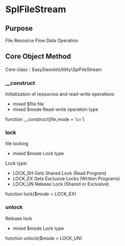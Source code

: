 # SplFileStream

## Purpose
File Resource Flow Data Operation

## Core Object Method

Core class：EasySwoole\Utility\SplFileStream

### __construct

Initialization of resources and read-write operations

* mixed     $file       file
* mixed     $mode       Read-write operation type

function __construct($file,$mode = 'c+')

### lock

file locking

* mixed     $mode       Lock type

Lock type:

* LOCK_SH Gets Shared Lock (Read Program)
* LOCK_EX Gets Exclusive Locks (Written Programs)
* LOCK_UN Release Lock (Shared or Exclusive)

function lock($mode = LOCK_EX)

### unlock

Release lock

* mixed     $mode       Lock type

function unlock($mode = LOCK_UN)